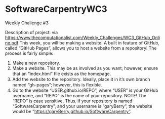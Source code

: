 # SoftwareCarpentryWC3
Weekly Challenge #3

Description of project: 
via https://www.thecomputationalist.com/Weekly_Challenges/WC3_GitHub_Online.pdf
  This week, you will be making a website! A built in feature of GitHub, called “GitHub Pages”, allows you to host a website from a repository! The process is fairly simple:
  1. Make a new repository.
  2. Make a website. This may be as involved as you want; however, ensure that an “index.html” ﬁle exists as the homepage.
  3. Add the website to the repository. Ideally, place it in it’s own branch named “gh-pages”; however, this is ﬂexible.
  4. Go to the website “USER.github.io/REPO”, where “USER” is your GitHub username, and “REPO” is the name of your repository. NOTE! The “REPO” is case sensitive. Thus, if your repository is named “SoftwareCarpentry”, and your username is “garyBerry”, the website would be “https://garyBerry.github.io/SoftwareCarpentry”.
